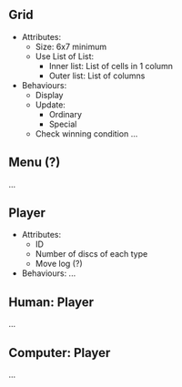 ## Grid
- Attributes:
	- Size: 6x7 minimum
	- Use List of List:
		- Inner list: List of cells in 1 column
		- Outer list: List of columns
- Behaviours:
	- Display
	- Update:
		- Ordinary
		- Special
	- Check winning condition
...

## Menu (?)
...

## Player
- Attributes:
	- ID
	- Number of discs of each type
	- Move log (?)
- Behaviours:
...

## Human: Player
...

## Computer: Player
...


